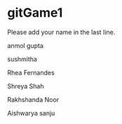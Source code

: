 # gitGame1
Please add your name in the last line. 





anmol gupta

sushmitha


Rhea Fernandes

Shreya Shah


Rakhshanda Noor

Aishwarya
sanju


